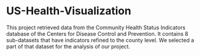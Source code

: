 # US-Health-Visualization
This project retrieved data from the Community Health Status Indicators database of the Centers for Disease Control and Prevention. It contains 8 sub-datasets that have indicators refined to the county level. We selected a part of that dataset for the analysis of our project.
